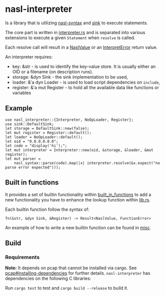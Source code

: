 # nasl-interpreter


Is a library that is utilizing [nasl-syntax](../nasl-syntax/) and [sink](../sink/) to execute statements.

The core part is written in [interpreter.rs](./src/interpreter.rs) and is separated into various extensions to execute a given `Statement` when `resolve` is called.

Each resolve call will result in a [NaslValue](./src/naslvalue.rs) or an [InterpretError](./src/error.rs) return value.

An interpreter requires:

- key: &str - is used to identify the key-value store. It is usually either an OID or a filename (on description runs). 
- storage: &dyn Sink - the sink implementation to be used,
- loader: &'a dyn Loader - is used to load script dependencies on `include`,
- register: &'a mut Register - to hold all the available data like functions or variables


## Example

```
use nasl_interpreter::{Interpreter, NoOpLoader, Register};
use sink::DefaultSink;
let storage = DefaultSink::new(false);
let mut register = Register::default();
let loader = NoOpLoader::default();
let oid = "0.0.0.0.0.0";
let code = "display('hi');";
let mut interpreter = Interpreter::new(oid, &storage, &loader, &mut register);
let mut parser =
    nasl_syntax::parse(code).map(|x| interpreter.resolve(&x.expect("no parse error expected")));
```


## Built in functions

It provides a set of builtin functionality within [built_in_functions](./src/built_in_functions/) to add a new functionality you have to enhance the lookup function within [lib.rs](./src/lib.rs).

Each builtin function follow the syntax of:

```text
fn(&str, &dyn Sink, &Register) -> Result<NaslValue, FunctionError>
```

An example of how to write a new builtin function can be found in [misc](./src/built_in_functions/misc.rs).

## Build

### Requirements

**Note:** It depends on pcap that cannot be installed via cargo. See [pcap#installing-dependencies](https://github.com/rust-pcap/pcap#installing-dependencies) for further details.
`nasl-interpreter` has dependencies on the following C libraries:

Run `cargo test` to test and `cargo build --release` to build it.
